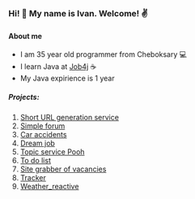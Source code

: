 ### Hi! 👋 My name is Ivan. Welcome! :v:

#### About me

* I am 35 year old programmer from Cheboksary :computer:
* I learn Java at [Job4j](https://job4j.ru/) :coffee:
* My Java expirience is 1 year

##### Projects:
1. [Short URL generation service](https://github.com/ivanmaleev/job4j_urlshortcut)
2. [Simple forum](https://github.com/ivanmaleev/job4j_forum)
3. [Car accidents](https://github.com/ivanmaleev/job4j_car_accident)
4. [Dream job](https://github.com/ivanmaleev/job4j_job4j_dreamjob)
5. [Topic service Pooh](https://github.com/ivanmaleev/job4j_pooh)
6. [To do list](https://github.com/ivanmaleev/job4j_todo)
7. [Site grabber of vacancies](https://github.com/ivanmaleev/job4j_grabber)
8. [Tracker](https://github.com/ivanmaleev/job4j_tracker-new)
9. [Weather_reactive](https://github.com/ivanmaleev/weather_reactive)
